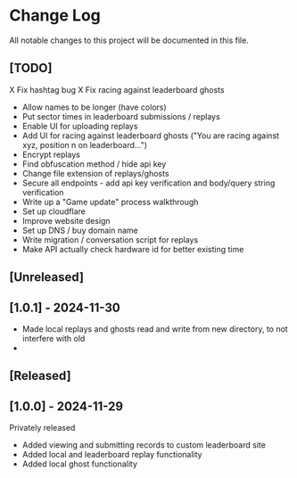 # Change Log
All notable changes to this project will be documented in this file.

## [TODO]
X Fix hashtag bug
X Fix racing against leaderboard ghosts
- Allow names to be longer (have colors)
- Put sector times in leaderboard submissions / replays
- Enable UI for uploading replays
- Add UI for racing against leaderboard ghosts ("You are racing against xyz, position n on leaderboard...")
- Encrypt replays
- Find obfuscation method / hide api key
- Change file extension of replays/ghosts
- Secure all endpoints - add api key verification and body/query string verification
- Write up a "Game update" process walkthrough
- Set up cloudflare
- Improve website design
- Set up DNS / buy domain name
- Write migration / conversation script for replays
- Make API actually check hardware id for better existing time
 
## [Unreleased]
 
## [1.0.1] - 2024-11-30

- Made local replays and ghosts read and write from new directory, to not interfere with old
- 
 

## [Released]
 
## [1.0.0] - 2024-11-29
 
Privately released
- Added viewing and submitting records to custom leaderboard site
- Added local and leaderboard replay functionality
- Added local ghost functionality